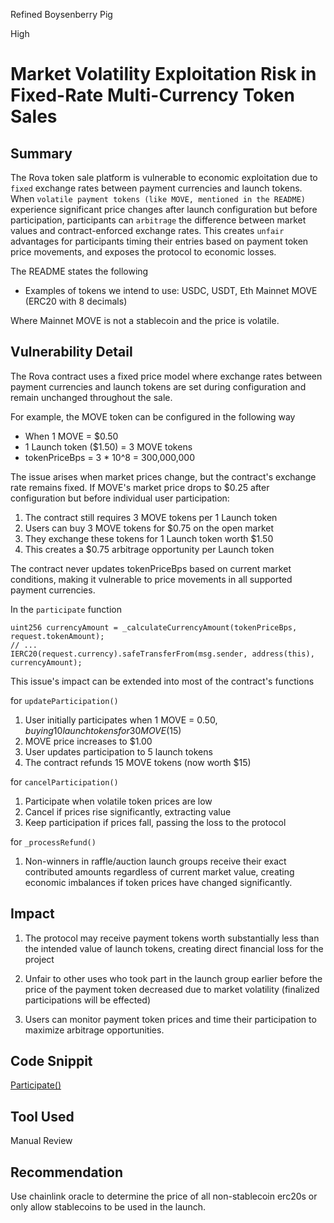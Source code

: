 Refined Boysenberry Pig

High

# Market Volatility Exploitation Risk in Fixed-Rate Multi-Currency Token Sales

## Summary

The Rova token sale platform is vulnerable to economic exploitation due to `fixed` exchange rates between payment currencies and launch tokens. When `volatile payment tokens (like MOVE, mentioned in the README)` experience significant price changes after launch configuration but before participation, participants can `arbitrage` the difference between market values and contract-enforced exchange rates. This creates `unfair` advantages for participants timing their entries based on payment token price movements, and exposes the protocol to economic losses.

The README states the following

- Examples of tokens we intend to use: USDC, USDT, Eth Mainnet MOVE (ERC20 with 8 decimals)

Where Mainnet MOVE is not a stablecoin and the price is volatile. 

## Vulnerability Detail

The Rova contract uses a fixed price model where exchange rates between payment currencies and launch tokens are set during configuration and remain unchanged throughout the sale.

For example, the MOVE token can be configured in the following way

- When 1 MOVE = $0.50
- 1 Launch token ($1.50) = 3 MOVE tokens
- tokenPriceBps = 3 * 10^8 = 300,000,000

The issue arises when market prices change, but the contract's exchange rate remains fixed. If MOVE's market price drops to $0.25 after configuration but before individual user participation:

1. The contract still requires 3 MOVE tokens per 1 Launch token
2. Users can buy 3 MOVE tokens for $0.75 on the open market
3. They exchange these tokens for 1 Launch token worth $1.50
4. This creates a $0.75 arbitrage opportunity per Launch token

The contract never updates tokenPriceBps based on current market conditions, making it vulnerable to price movements in all supported payment currencies.

In the `participate` function
```solidity
uint256 currencyAmount = _calculateCurrencyAmount(tokenPriceBps, request.tokenAmount);
// ...
IERC20(request.currency).safeTransferFrom(msg.sender, address(this), currencyAmount);
```

This issue's impact can be extended into most of the contract's functions

for `updateParticipation()` 
1. User initially participates when 1 MOVE = $0.50, buying 10 launch tokens for 30 MOVE ($15)
2. MOVE price increases to $1.00
3. User updates participation to 5 launch tokens
4. The contract refunds 15 MOVE tokens (now worth $15)

for `cancelParticipation()`
1. Participate when volatile token prices are low
2. Cancel if prices rise significantly, extracting value
3. Keep participation if prices fall, passing the loss to the protocol

for `_processRefund()`

1. Non-winners in raffle/auction launch groups receive their exact contributed amounts regardless of current market value, creating economic imbalances if token prices have changed significantly.

## Impact

1. The protocol may receive payment tokens worth substantially less than the intended value of launch tokens, creating direct financial loss for the project

2. Unfair to other uses who took part in the launch group earlier before the price of the payment token decreased due to market volatility (finalized participations will be effected)

3. Users can monitor payment token prices and time their participation to maximize arbitrage opportunities.

## Code Snippit

[Participate()](https://github.com/dpm-labs/rova-contracts/blob/main/src/Launch.sol#L264-L295)

## Tool Used

Manual Review

## Recommendation

Use chainlink oracle to determine the price of all non-stablecoin erc20s or only allow stablecoins to be used in the launch.